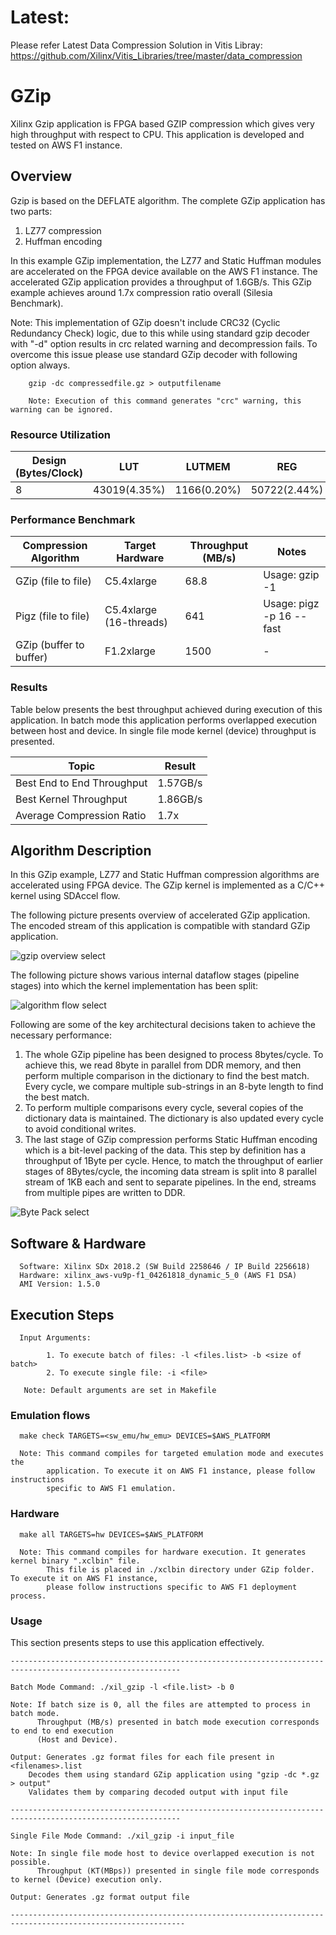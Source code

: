 # Latest:
Please refer Latest Data Compression Solution in Vitis Libray:
https://github.com/Xilinx/Vitis_Libraries/tree/master/data_compression

# GZip 

Xilinx Gzip application is FPGA based GZIP compression which gives very high throughput with respect to CPU. This application is developed and tested on AWS F1 instance.

## Overview

Gzip is based on the DEFLATE algorithm. The complete GZip application has two parts:

1. LZ77 compression 
2. Huffman encoding

In this example GZip implementation, the LZ77 and Static Huffman modules are accelerated on the FPGA
device available on the AWS F1 instance. The accelerated GZip application provides a throughput of 1.6GB/s. This GZip example achieves around 1.7x compression ratio overall (Silesia Benchmark).

Note: This implementation of GZip doesn't include CRC32 (Cyclic Redundancy Check) logic, due to this while using standard gzip decoder with "-d" option results in crc related warning and decompression fails. To overcome this issue please use standard GZip decoder with following option always.


```
	gzip -dc compressedfile.gz > outputfilename
	
	Note: Execution of this command generates "crc" warning, this warning can be ignored.
```



### Resource Utilization

| Design (Bytes/Clock)  | LUT | LUTMEM | REG | BRAM | DSP | Fmax (MHz) |
| --------------- | --- | ------ | --- | ---- | --- | -----|
| 8               | 43019(4.35%) | 1166(0.20%) | 50722(2.44%) | 303(15.93%) |0|250


### Performance Benchmark

|Compression Algorithm | Target Hardware | Throughput (MB/s) | Notes |
|----------------------|-----------------|------------|-------|
|GZip (file to file)   |C5.4xlarge       |68.8    |Usage: gzip -1|
|Pigz (file to file)   |C5.4xlarge (16-threads)|641|Usage: pigz -p 16 --fast|
|GZip (buffer to buffer)|F1.2xlarge|1500|  - |


### Results

Table below presents the best throughput achieved during execution of this application.
In batch mode this application performs overlapped execution between host and device.
In single file mode kernel (device) throughput is presented.


| Topic | Result |
|-------|--------|
|Best End to End Throughput| 1.57GB/s |
|Best Kernel Throughput | 1.86GB/s |
|Average Compression Ratio | 1.7x |



## Algorithm Description

In this GZip example, LZ77 and Static Huffman compression algorithms are accelerated using FPGA device.
The GZip kernel is implemented as a C/C++ kernel using SDAccel flow. 

The following picture presents overview of accelerated GZip application. The encoded stream of this application
is compatible with standard GZip application. 

![gzip overview select](./img/sdx_gzip.png)  <br />

The following picture shows various internal dataflow stages (pipeline stages)
into which the kernel implementation has been split:  
  
 
![algorithm flow select](./img/gzip_kernel_optimization.png)  <br />


  
Following are some of the key architectural decisions taken to achieve the
necessary performance:

1.  The whole GZip pipeline has been designed to process 8bytes/cycle. To
achieve this, we read 8byte in parallel from DDR memory, and then perform
multiple comparison in the dictionary to find the best match. Every cycle, we
compare multiple sub-strings in an 8-byte length to find the best match.
2.  To perform multiple comparisons every cycle, several copies of the
dictionary data is maintained. The dictionary is also updated every cycle to
avoid conditional writes.
3.  The last stage of GZip compression performs Static Huffman encoding which is a bit-level packing of the
data. This step by definition has a throughput of 1Byte per cycle. Hence, to
match the throughput of earlier stages of 8Bytes/cycle, the incoming data stream
is split into 8 parallel stream of 1KB each and sent to separate pipelines. In
the end, streams from multiple pipes are written to DDR.  


 ![Byte Pack select](./img/static_huffman_fix.png) <br />
  
## Software & Hardware

```
  Software: Xilinx SDx 2018.2 (SW Build 2258646 / IP Build 2256618)
  Hardware: xilinx_aws-vu9p-f1_04261818_dynamic_5_0 (AWS F1 DSA)
  AMI Version: 1.5.0
```
 
## Execution Steps

```
  Input Arguments: 
    
        1. To execute batch of files: -l <files.list> -b <size of batch> 
        2. To execute single file: -i <file>
        
   Note: Default arguments are set in Makefile
```

### Emulation flows
```
  make check TARGETS=<sw_emu/hw_emu> DEVICES=$AWS_PLATFORM
  
  Note: This command compiles for targeted emulation mode and executes the
        application. To execute it on AWS F1 instance, please follow instructions
        specific to AWS F1 emulation.

```
### Hardware

```
  make all TARGETS=hw DEVICES=$AWS_PLATFORM

  Note: This command compiles for hardware execution. It generates kernel binary ".xclbin" file. 
        This file is placed in ./xclbin directory under GZip folder. To execute it on AWS F1 instance, 
        please follow instructions specific to AWS F1 deployment process.

```

### Usage 

This section presents steps to use this application effectively. 


```
------------------------------------------------------------------------------------------------------------

Batch Mode Command: ./xil_gzip -l <file.list> -b 0
                  
Note: If batch size is 0, all the files are attempted to process in batch mode.
      Throughput (MB/s) presented in batch mode execution corresponds to end to end execution
      (Host and Device).
      
Output: Generates .gz format files for each file present in <filenames>.list
 	Decodes them using standard GZip application using "gzip -dc *.gz > output"
	Validates them by comparing decoded output with input file
      
------------------------------------------------------------------------------------------------------------

Single File Mode Command: ./xil_gzip -i input_file 

Note: In single file mode host to device overlapped execution is not possible.
      Throughput (KT(MBps)) presented in single file mode corresponds to kernel (Device) execution only.

Output: Generates .gz format output file
      
-------------------------------------------------------------------------------------------------------------

```




